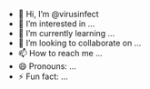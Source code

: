 - 👋 Hi, I’m @virusinfect
- 👀 I’m interested in ...
- 🌱 I’m currently learning ...
- 💞️ I’m looking to collaborate on ...
- 📫 How to reach me ...
- 😄 Pronouns: ...
- ⚡ Fun fact: ...

<!---
virusinfect/virusinfect is a ✨ special ✨ repository because its `README.md` (this file) appears on your GitHub profile.
You can click the Preview link to take a look at your changes.
--->
